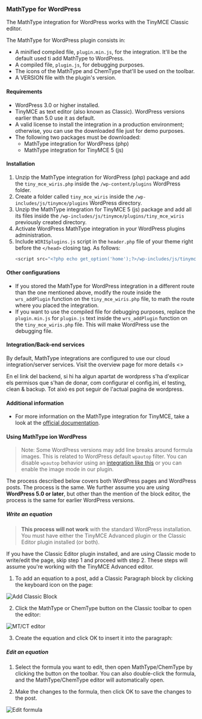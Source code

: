 ### MathType for WordPress

The MathType integration for WordPress works with the TinyMCE Classic editor.

The MathType for WordPress plugin consists in:
* A minified compiled file, `plugin.min.js`, for the integration. It'll be the default used ti add MathType to WordPress.
* A compiled file, `plugin.js`, for debugging purposes.
* The icons of the MathType and ChemType that'll be used on the toolbar.
* A VERSION file with the plugin's version.

#### Requirements

* WordPress 3.0 or higher installed.
* TinyMCE as text editor (also known as Classic). WordPress versions earlier than 5.0 use it as default.
* A valid license to install the integration in a production environment; otherwise, you can use the downloaded file just for demo purposes.
* The following two packages must be downloaded:
    * MathType integration for WordPress (php)
    * MathType integration for TinyMCE 5 (js)

#### Installation

1. Unzip the MathType integration for WordPress (php) package and add the `tiny_mce_wiris.php` inside the `/wp-content/plugins` WordPress folder.
2. Create a folder called `tiny_mce_wiris` inside the `/wp-includes/js/tinymce/plugins` WordPress directory.
3. Unzip the MathType integration for TinyMCE 5 (js) package and add all its files inside the `/wp-includes/js/tinymce/plugins/tiny_mce_wiris` previously created directory.
4. Activate WordPress MathType integration in your WordPress plugins administration.
5. Include `WIRISplugins.js` script in the `header.php` file of your theme right before the `</head>` closing tag. As follows:
    ```php
    <script src="<?php echo get_option('home');?>/wp-includes/js/tinymce/plugins/tiny_mce_wiris/integration/WIRISplugins.js?viewer=image" type="text/javascript"></script>
    ```

#### Other configurations

* If you stored the MathType for WordPress integration in a different route than the one mentioned above, modify the route inside the `wrs_addPlugin` function on the `tiny_mce_wiris.php` file, to math the route where you placed the integration.
* If you want to use the compiled file for debugging purposes, replace the `plugin.min.js` for `plugin.js` text inside the `wrs_addPlugin` function on the `tiny_mce_wiris.php` file. This will make WordPress use the debugging file.

#### Integration/Back-end services

By default, MathType integrations are configured to use our cloud integration/server services. Visit the overview page for more details <<LINK>>

En el link del backend, si hi ha algun apartat de wordpress s'ha d'explicar els permisos que s'han de donar, com configurar el config.ini, el testing, clean & backup. Tot això es pot seguir de l'actual pagina de wordpress.

#### Additional information

* For more information on the MathType integration for TinyMCE, take a look at the [official documentation](https://docs.wiris.com/mathtype/en/mathtype-integrations/mathtype-for-html-editors/mathtype-for-tinymce.html).

#### Using MathType ion WordPress

> Note: Some WordPress versions may add line breaks around formula images. This is related to WordPress default `wpautop` filter. You can disable `wpautop` behavior using an [integration like this](https://wordpress.org/plugins/toggle-wpautop/) or you can enable the image mode in our plugin.

The process described below covers both WordPress pages and WordPress posts. The process is the same. We further assume you are using **WordPress 5.0 or later**, but other than the mention of the block editor, the process is the same for earlier WordPress versions.

##### Write an equation

> **This process will not work** with the standard WordPress installation. You must have either the TinyMCE Advanced plugin or the Classic Editor plugin installed (or both).

If you have the Classic Editor plugin installed, and are using Classic mode to write/edit the page, skip step 1 and proceed with step 2. These steps will assume you're working with the TinyMCE Advanced editor.

1. To add an equation to a post, add a Classic Paragraph block by clicking the keyboard icon on the page:

![Add Classic Block](https://docs.wiris.com/mathtype/en/image/uuid-d98a4053-a753-592d-c561-2b0efb0df1ac.png)

2. Click the MathType or ChemType button on the Classic toolbar to open the editor:

![MT/CT editor](https://docs.wiris.com/mathtype/en/image/uuid-22c8e3a4-198b-89af-330a-78307e09b03e.png)

3. Create the equation and click OK to insert it into the paragraph:

##### Edit an equation

1. Select the formula you want to edit, then open MathType/ChemType by clicking the button on the toolbar. You can also double-click the formula, and the MathType/ChemType editor will automatically open.

2. Make the changes to the formula, then click OK to save the changes to the post.

![Edit formula](https://docs.wiris.com/mathtype/en/image/uuid-35b7e66b-c947-9c18-dbfb-da2777382a28.png)